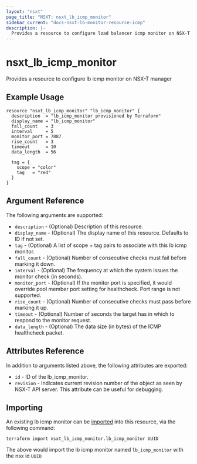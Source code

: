 ```yaml
---
layout: "nsxt"
page_title: "NSXT: nsxt_lb_icmp_monitor"
sidebar_current: "docs-nsxt-lb-monitor-resource-icmp"
description: |-
  Provides a resource to configure load balancer icmp monitor on NSX-T manager
---
```


# nsxt_lb_icmp_monitor

Provides a resource to configure lb icmp monitor on NSX-T manager

## Example Usage

```hcl
resource "nsxt_lb_icmp_monitor" "lb_icmp_monitor" {
  description  = "lb_icmp_monitor provisioned by Terraform"
  display_name = "lb_icmp_monitor"
  fall_count   = 3
  interval     = 5
  monitor_port = 7887
  rise_count   = 3
  timeout      = 10
  data_length  = 56

  tag = {
    scope = "color"
    tag   = "red"
  }
}
```

## Argument Reference

The following arguments are supported:

* `description` - (Optional) Description of this resource.
* `display_name` - (Optional) The display name of this resource. Defaults to ID if not set.
* `tag` - (Optional) A list of scope + tag pairs to associate with this lb icmp monitor.
* `fall_count` - (Optional) Number of consecutive checks must fail before marking it down.
* `interval` - (Optional) The frequency at which the system issues the monitor check (in seconds).
* `monitor_port` - (Optional) If the monitor port is specified, it would override pool member port setting for healthcheck. Port range is not supported.
* `rise_count` - (Optional) Number of consecutive checks must pass before marking it up.
* `timeout` - (Optional) Number of seconds the target has in which to respond to the monitor request.
* `data_length` - (Optional) The data size (in bytes) of the ICMP healthcheck packet.


## Attributes Reference

In addition to arguments listed above, the following attributes are exported:

* `id` - ID of the lb_icmp_monitor.
* `revision` - Indicates current revision number of the object as seen by NSX-T API server. This attribute can be useful for debugging.


## Importing

An existing lb icmp monitor can be [imported][docs-import] into this resource, via the following command:

[docs-import]: /docs/import/index.html

```
terraform import nsxt_lb_icmp_monitor.lb_icmp_monitor UUID
```

The above would import the lb icmp monitor named `lb_icmp_monitor` with the nsx id `UUID`

